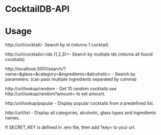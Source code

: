 # CocktailDB-API

# Usage
http://url/cocktail/<id>- Search by id (returns 1 cocktail)

http://url/cocktails/<ids (1,2,3)>- Search by multiple ids (returns all found cocktails)

http://localhost:3001/search/?name=<name>&glass=<glass>&category=<category>&ingredients=<ingredients>&alcoholic=<alcoholic> - Search by parameters. (can pass multiple ingredients separated by comma)



http://url/lookup/random - Get 10 random cocktails
use http://url/lookup/random?amount=<amount> to set amount.


http:/url/lookup/popular - Display popular cocktails from a predefined list.


http://url/list - Display all categories, alcoholic, glass types and ingredients names.


If SECRET_KEY is defined in .env file, then add ?key=<key> to your url.